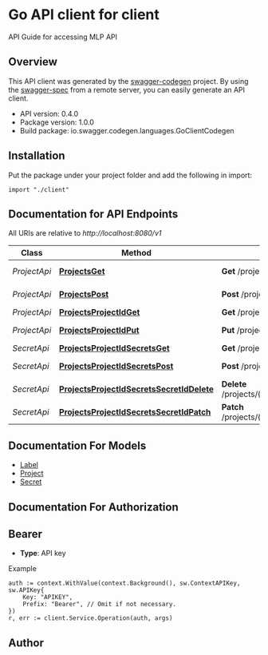 # Go API client for client

API Guide for accessing MLP API

## Overview
This API client was generated by the [swagger-codegen](https://github.com/swagger-api/swagger-codegen) project.  By using the [swagger-spec](https://github.com/swagger-api/swagger-spec) from a remote server, you can easily generate an API client.

- API version: 0.4.0
- Package version: 1.0.0
- Build package: io.swagger.codegen.languages.GoClientCodegen

## Installation
Put the package under your project folder and add the following in import:
```golang
import "./client"
```

## Documentation for API Endpoints

All URIs are relative to *http://localhost:8080/v1*

Class | Method | HTTP request | Description
------------ | ------------- | ------------- | -------------
*ProjectApi* | [**ProjectsGet**](docs/ProjectApi.md#projectsget) | **Get** /projects | List existing projects
*ProjectApi* | [**ProjectsPost**](docs/ProjectApi.md#projectspost) | **Post** /projects | Create new project
*ProjectApi* | [**ProjectsProjectIdGet**](docs/ProjectApi.md#projectsprojectidget) | **Get** /projects/{project_id} | Get project
*ProjectApi* | [**ProjectsProjectIdPut**](docs/ProjectApi.md#projectsprojectidput) | **Put** /projects/{project_id} | Update project
*SecretApi* | [**ProjectsProjectIdSecretsGet**](docs/SecretApi.md#projectsprojectidsecretsget) | **Get** /projects/{project_id}/secrets | List secret
*SecretApi* | [**ProjectsProjectIdSecretsPost**](docs/SecretApi.md#projectsprojectidsecretspost) | **Post** /projects/{project_id}/secrets | Create secret
*SecretApi* | [**ProjectsProjectIdSecretsSecretIdDelete**](docs/SecretApi.md#projectsprojectidsecretssecretiddelete) | **Delete** /projects/{project_id}/secrets/{secret_id} | Delete secret
*SecretApi* | [**ProjectsProjectIdSecretsSecretIdPatch**](docs/SecretApi.md#projectsprojectidsecretssecretidpatch) | **Patch** /projects/{project_id}/secrets/{secret_id} | Update secret


## Documentation For Models

 - [Label](docs/Label.md)
 - [Project](docs/Project.md)
 - [Secret](docs/Secret.md)


## Documentation For Authorization

## Bearer
- **Type**: API key 

Example
```golang
auth := context.WithValue(context.Background(), sw.ContextAPIKey, sw.APIKey{
	Key: "APIKEY",
	Prefix: "Bearer", // Omit if not necessary.
})
r, err := client.Service.Operation(auth, args)
```

## Author




